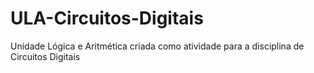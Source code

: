 # ULA-Circuitos-Digitais
Unidade Lógica e Aritmética criada como atividade para a disciplina de Circuitos Digitais
